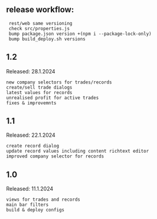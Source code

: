 ## release workflow:

     rest/web same versioning
     check src/properties.js
     bump package.json version +(npm i --package-lock-only)
     bump build_deploy.sh versions 

## 1.2
Released: 28.1.2024

    new company selectors for trades/records
    create/sell trade dialogs
    latest values for records
    unrealised profit for active trades
    fixes & improvemnts

## 1.1
Released: 22.1.2024

    create record dialog
    update record values including content richtext editor
    improved company selector for records

## 1.0
Released: 11.1.2024

    views for trades and records
    main bar filters
    build & deploy configs